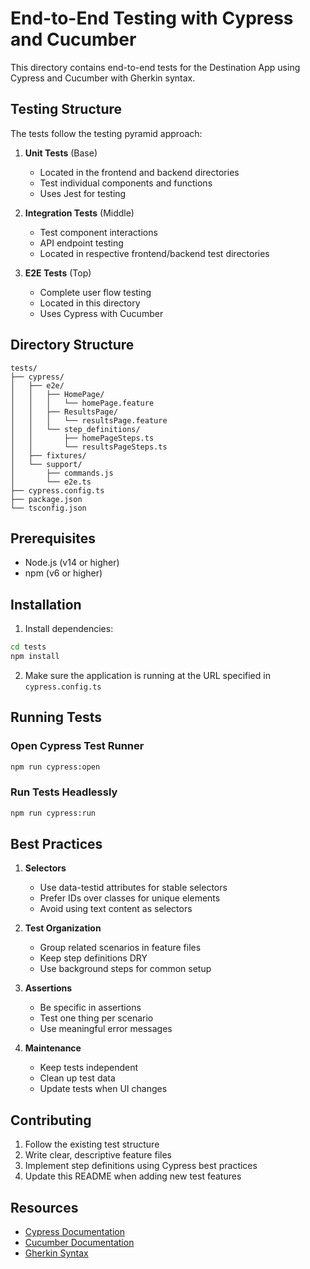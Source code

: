 # End-to-End Testing with Cypress and Cucumber

This directory contains end-to-end tests for the Destination App using Cypress and Cucumber with Gherkin syntax.

## Testing Structure

The tests follow the testing pyramid approach:

1. **Unit Tests** (Base)
   - Located in the frontend and backend directories
   - Test individual components and functions
   - Uses Jest for testing

2. **Integration Tests** (Middle)
   - Test component interactions
   - API endpoint testing
   - Located in respective frontend/backend test directories

3. **E2E Tests** (Top)
   - Complete user flow testing
   - Located in this directory
   - Uses Cypress with Cucumber

## Directory Structure

```
tests/
├── cypress/
│   ├── e2e/
│   │   ├── HomePage/
│   │   │   └── homePage.feature
│   │   ├── ResultsPage/
│   │   │   └── resultsPage.feature
│   │   └── step_definitions/
│   │       ├── homePageSteps.ts
│   │       └── resultsPageSteps.ts
│   ├── fixtures/
│   └── support/
│       ├── commands.js
│       └── e2e.ts
├── cypress.config.ts
├── package.json
└── tsconfig.json
```

## Prerequisites

- Node.js (v14 or higher)
- npm (v6 or higher)

## Installation

1. Install dependencies:
```bash
cd tests
npm install
```

2. Make sure the application is running at the URL specified in `cypress.config.ts`

## Running Tests

### Open Cypress Test Runner
```bash
npm run cypress:open
```

### Run Tests Headlessly
```bash
npm run cypress:run
```


## Best Practices

1. **Selectors**
   - Use data-testid attributes for stable selectors
   - Prefer IDs over classes for unique elements
   - Avoid using text content as selectors

2. **Test Organization**
   - Group related scenarios in feature files
   - Keep step definitions DRY
   - Use background steps for common setup

3. **Assertions**
   - Be specific in assertions
   - Test one thing per scenario
   - Use meaningful error messages

4. **Maintenance**
   - Keep tests independent
   - Clean up test data
   - Update tests when UI changes

## Contributing

1. Follow the existing test structure
2. Write clear, descriptive feature files
3. Implement step definitions using Cypress best practices
4. Update this README when adding new test features

## Resources

- [Cypress Documentation](https://docs.cypress.io)
- [Cucumber Documentation](https://cucumber.io/docs/cucumber/)
- [Gherkin Syntax](https://cucumber.io/docs/gherkin/reference/)

